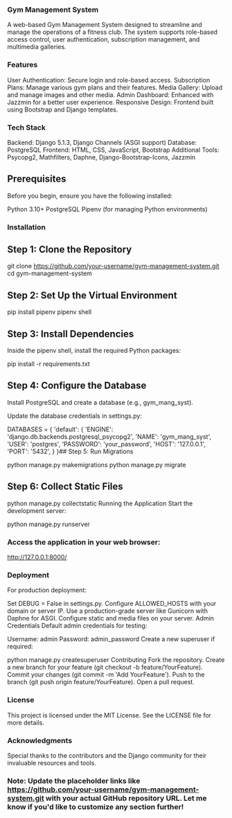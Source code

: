 ### Gym Management System
A web-based Gym Management System designed to streamline and manage the operations of a fitness club. The system supports role-based access control, user authentication, subscription management, and multimedia galleries.

### Features
User Authentication: Secure login and role-based access.
Subscription Plans: Manage various gym plans and their features.
Media Gallery: Upload and manage images and other media.
Admin Dashboard: Enhanced with Jazzmin for a better user experience.
Responsive Design: Frontend built using Bootstrap and Django templates.
### Tech Stack
Backend: Django 5.1.3, Django Channels (ASGI support)
Database: PostgreSQL
Frontend: HTML, CSS, JavaScript, Bootstrap
Additional Tools: Psycopg2, Mathfilters, Daphne, Django-Bootstrap-Icons, Jazzmin
## Prerequisites
Before you begin, ensure you have the following installed:

Python 3.10+
PostgreSQL
Pipenv (for managing Python environments)
### Installation
## Step 1: Clone the Repository
git clone https://github.com/your-username/gym-management-system.git
cd gym-management-system
## Step 2: Set Up the Virtual Environment
pip install pipenv
pipenv shell
## Step 3: Install Dependencies
 Inside the pipenv shell, install the required Python packages:


pip install -r requirements.txt
## Step 4: Configure the Database
Install PostgreSQL and create a database (e.g., gym_mang_syst).

 Update the database credentials in settings.py:


DATABASES = {
    'default': {
        'ENGINE': 'django.db.backends.postgresql_psycopg2',
        'NAME': 'gym_mang_syst',
        'USER': 'postgres',
        'PASSWORD': 'your_password',
        'HOST': '127.0.0.1',
        'PORT': '5432',
    }
}## Step 5: Run Migrations

python manage.py makemigrations
python manage.py migrate
## Step 6: Collect Static Files

python manage.py collectstatic
Running the Application
Start the development server:


python manage.py runserver
### Access the application in your web browser:


http://127.0.0.1:8000/

### Deployment
For production deployment:

Set DEBUG = False in settings.py.
Configure ALLOWED_HOSTS with your domain or server IP.
Use a production-grade server like Gunicorn with Daphne for ASGI.
Configure static and media files on your server.
Admin Credentials
Default admin credentials for testing:

Username: admin
Password: admin_password
Create a new superuser if required:

python manage.py createsuperuser
Contributing
Fork the repository.
Create a new branch for your feature (git checkout -b feature/YourFeature).
Commit your changes (git commit -m 'Add YourFeature').
Push to the branch (git push origin feature/YourFeature).
Open a pull request.
### License
This project is licensed under the MIT License. See the LICENSE file for more details.

### Acknowledgments
Special thanks to the contributors and the Django community for their invaluable resources and tools.

### Note: Update the placeholder links like https://github.com/your-username/gym-management-system.git with your actual GitHub repository URL. Let me know if you'd like to customize any section further!


